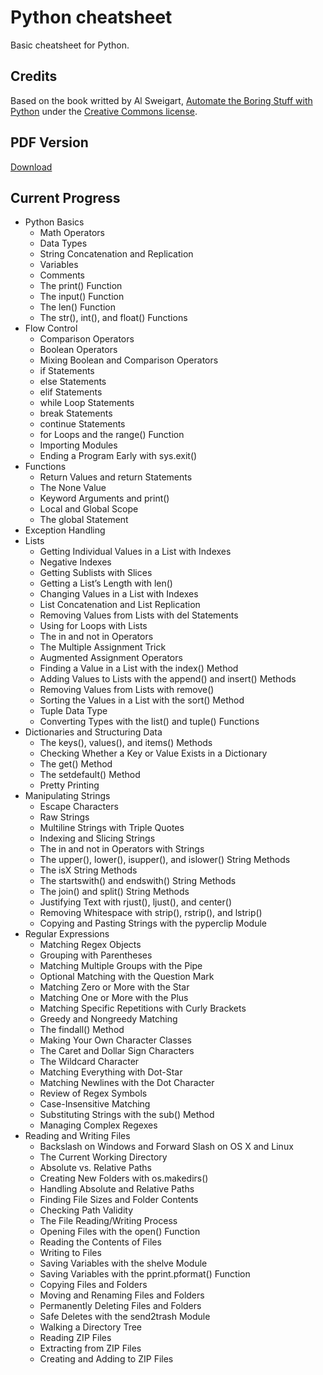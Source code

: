 # Python cheatsheet

Basic cheatsheet for Python.

## Credits

Based on the book writted by Al Sweigart, [Automate the Boring Stuff with Python](https://automatetheboringstuff.com/) under the [Creative Commons license](https://creativecommons.org/licenses/by-nc-sa/3.0/).

## PDF Version

[Download](https://github.com/wilfredinni/Python-cheatsheet/raw/master/python_cheat_sheet.pdf)

## Current Progress

- Python Basics
  - Math Operators
  - Data Types
  - String Concatenation and Replication
  - Variables
  - Comments
  - The print() Function
  - The input() Function
  - The len() Function
  - The str(), int(), and float() Functions
- Flow Control
  - Comparison Operators
  - Boolean Operators
  - Mixing Boolean and Comparison Operators
  - if Statements
  - else Statements
  - elif Statements
  - while Loop Statements
  - break Statements
  - continue Statements
  - for Loops and the range() Function
  - Importing Modules
  - Ending a Program Early with sys.exit()
- Functions
  - Return Values and return Statements
  - The None Value
  - Keyword Arguments and print()
  - Local and Global Scope
  - The global Statement
- Exception Handling
- Lists
  - Getting Individual Values in a List with Indexes
  - Negative Indexes
  - Getting Sublists with Slices
  - Getting a List’s Length with len()
  - Changing Values in a List with Indexes
  - List Concatenation and List Replication
  - Removing Values from Lists with del Statements
  - Using for Loops with Lists
  - The in and not in Operators
  - The Multiple Assignment Trick
  - Augmented Assignment Operators
  - Finding a Value in a List with the index() Method
  - Adding Values to Lists with the append() and insert() Methods
  - Removing Values from Lists with remove()
  - Sorting the Values in a List with the sort() Method
  - Tuple Data Type
  - Converting Types with the list() and tuple() Functions
- Dictionaries and Structuring Data
  - The keys(), values(), and items() Methods
  - Checking Whether a Key or Value Exists in a Dictionary
  - The get() Method
  - The setdefault() Method
  - Pretty Printing
- Manipulating Strings
  - Escape Characters
  - Raw Strings
  - Multiline Strings with Triple Quotes
  - Indexing and Slicing Strings
  - The in and not in Operators with Strings
  - The upper(), lower(), isupper(), and islower() String Methods
  - The isX String Methods
  - The startswith() and endswith() String Methods
  - The join() and split() String Methods
  - Justifying Text with rjust(), ljust(), and center()
  - Removing Whitespace with strip(), rstrip(), and lstrip()
  - Copying and Pasting Strings with the pyperclip Module
- Regular Expressions
  - Matching Regex Objects
  - Grouping with Parentheses
  - Matching Multiple Groups with the Pipe
  - Optional Matching with the Question Mark
  - Matching Zero or More with the Star
  - Matching One or More with the Plus
  - Matching Specific Repetitions with Curly Brackets
  - Greedy and Nongreedy Matching
  - The findall() Method
  - Making Your Own Character Classes
  - The Caret and Dollar Sign Characters
  - The Wildcard Character
  - Matching Everything with Dot-Star
  - Matching Newlines with the Dot Character
  - Review of Regex Symbols
  - Case-Insensitive Matching
  - Substituting Strings with the sub() Method
  - Managing Complex Regexes
- Reading and Writing Files
  - Backslash on Windows and Forward Slash on OS X and Linux
  - The Current Working Directory
  - Absolute vs. Relative Paths
  - Creating New Folders with os.makedirs()
  - Handling Absolute and Relative Paths
  - Finding File Sizes and Folder Contents
  - Checking Path Validity
  - The File Reading/Writing Process
  - Opening Files with the open() Function
  - Reading the Contents of Files
  - Writing to Files
  - Saving Variables with the shelve Module
  - Saving Variables with the pprint.pformat() Function
  - Copying Files and Folders
  - Moving and Renaming Files and Folders
  - Permanently Deleting Files and Folders
  - Safe Deletes with the send2trash Module
  - Walking a Directory Tree
  - Reading ZIP Files
  - Extracting from ZIP Files
  - Creating and Adding to ZIP Files